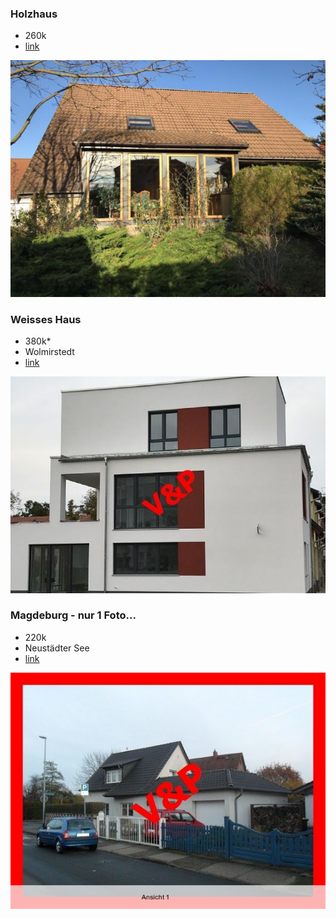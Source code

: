 ### Holzhaus

 * 260k
 * [link](https://www.immobilienscout24.de/expose/102664950?NavigationBarType=SHORTLIST&NavigationServiceUrl=%2Fmerkzettel%2Fmyscout#/)

![holzhaus](bilder/holzhaus.png)


### Weisses Haus

 * 380k* 
 * Wolmirstedt
 * [link](https://www.immofinanzvp.de/de/0__1390_2_3_/wolmirstedt-erstbezug-tolles-reihenendhaus-mit-barrierrefreier-einliegerwohnung.html)

![weisses Haus](bilder/weiss-wolmirstedt.png)


### Magdeburg - nur 1 Foto...

 * 220k
 * Neust&auml;dter See
 * [link](https://www.immofinanzvp.de/de/0__1450_2_3_/magdeburg-einfamilienhaus-in-toplage-in-magdeburg-nord.html)

![magdeburg-1](bilder/md-1.png)


 
